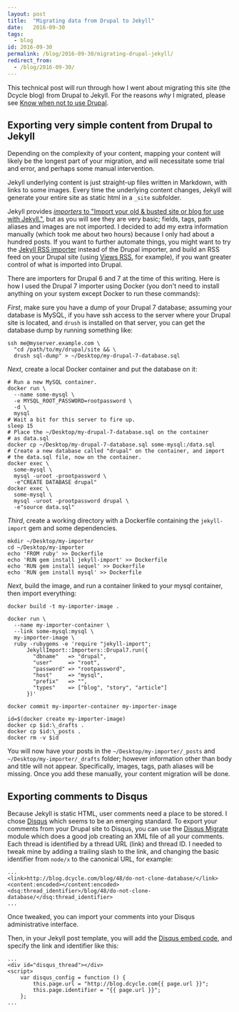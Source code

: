 ```yaml
---
layout: post
title:  "Migrating data from Drupal to Jekyll"
date:   2016-09-30
tags:
  - blog
id: 2016-09-30
permalink: /blog/2016-09-30/migrating-drupal-jekyll/
redirect_from:
  - /blog/2016-09-30/
---
```


This technical post will run through how I went about migrating this site (the Dcycle blog) from Drupal to Jekyll. For the reasons _why_ I migrated, please see [Know when not to use Drupal](http://dcycleproject.org/blog/2016-10-02).

Exporting very simple content from Drupal to Jekyll
-----

Depending on the complexity of your content, mapping your content will likely be the longest part of your migration, and will necessitate some trial and error, and perhaps some manual intervention.

Jekyll underlying content is just straight-up files written in Markdown, with links to some images. Every time the underlying content changes, Jekyll will generate your entire site as static html in a `_site` subfolder.

Jekyll provides [_importers_ to "Import your old & busted site or blog for use with Jekyll."](http://import.jekyllrb.com), but as you will see they are very basic; fields, tags, path aliases and images are not imported. I decided to add my extra information manually (which took me about two hours) because I only had about a hundred posts. If you want to further automate things, you might want to try the [Jekyll RSS importer](http://import.jekyllrb.com/docs/rss/) instead of the Drupal importer, and build an RSS feed on your Drupal site (using [Views RSS](https://www.drupal.org/project/views_rss), for example), if you want greater control of what is imported into Drupal.

There are importers for Drupal 6 and 7 at the time of this writing. Here is how I used the Drupal 7 importer using Docker (you don't need to install anything on your system except Docker to run these commands):

_First_, make sure you have a dump of your Drupal 7 database; assuming your database is MySQL, if you have ssh access to the server where your Drupal site is located, and `drush` is installed on that server, you can get the database dump by running something like:

    ssh me@myserver.example.com \
      "cd /path/to/my/drupal/site && \
      drush sql-dump" > ~/Desktop/my-drupal-7-database.sql

_Next_, create a local Docker container and put the database on it:

    # Run a new MySQL container.
    docker run \
      --name some-mysql \
      -e MYSQL_ROOT_PASSWORD=rootpassword \
      -d \
      mysql
    # Wait a bit for this server to fire up.
    sleep 15
    # Place the ~/Desktop/my-drupal-7-database.sql on the container
    # as data.sql
    docker cp ~/Desktop/my-drupal-7-database.sql some-mysql:/data.sql
    # Create a new database called "drupal" on the container, and import
    # the data.sql file, now on the container.
    docker exec \
      some-mysql \
      mysql -uroot -prootpassword \
      -e"CREATE DATABASE drupal"
    docker exec \
      some-mysql \
      mysql -uroot -prootpassword drupal \
      -e"source data.sql"

_Third_, create a working directory with a Dockerfile containing the `jekyll-import` gem and some dependencies.

    mkdir ~/Desktop/my-importer
    cd ~/Desktop/my-importer
    echo 'FROM ruby' >> Dockerfile
    echo 'RUN gem install jekyll-import' >> Dockerfile
    echo 'RUN gem install sequel' >> Dockerfile
    echo 'RUN gem install mysql' >> Dockerfile

_Next_, build the image, and run a container linked to your mysql container, then import everything:

    docker build -t my-importer-image .

    docker run \
      --name my-importer-container \
      --link some-mysql:mysql \
      my-importer-image \
      ruby -rubygems -e 'require "jekyll-import";
          JekyllImport::Importers::Drupal7.run({
            "dbname"   => "drupal",
            "user"     => "root",
            "password" => "rootpassword",
            "host"     => "mysql",
            "prefix"   => "",
            "types"    => ["blog", "story", "article"]
          })'

    docker commit my-importer-container my-importer-image

    id=$(docker create my-importer-image)
    docker cp $id:\_drafts .
    docker cp $id:\_posts .
    docker rm -v $id

You will now have your posts in the `~/Desktop/my-importer/_posts` and `~/Desktop/my-importer/_drafts` folder; however information other than body and title will not appear. Specifically, images, tags, path aliases will be missing. Once you add these manually, your content migration will be done.

Exporting comments to Disqus
-----

Because Jekyll is static HTML, user comments need a place to be stored. I chose [Disqus](https://disqus.com) which seems to be an emerging standard. To export your comments from your Drupal site to Disqus, you can use the [Disqus Migrate](https://www.drupal.org/project/disqus_migrate) module which does a good job creating an XML file of all your comments. Each thread is identified by a thread URL (link) and thread ID. I needed to tweak mine by adding a trailing slash to the link, and changing the basic identifier from `node/x` to the canonical URL, for example:

    ...
    <link>http://blog.dcycle.com/blog/48/do-not-clone-database/</link>
    <content:encoded></content:encoded>
    <dsq:thread_identifier>/blog/48/do-not-clone-database/</dsq:thread_identifier>
    ...

Once tweaked, you can import your comments into your Disqus administrative interface.

Then, in your Jekyll post template, you will add the [Disqus embed code](https://help.disqus.com/customer/portal/articles/472097-universal-embed-code), and specify the link and identifier like this:

    ...
    <div id="disqus_thread"></div>
    <script>
        var disqus_config = function () {
            this.page.url = "http://blog.dcycle.com{{ page.url }}";
            this.page.identifier = "{{ page.url }}";
        };
    ...


